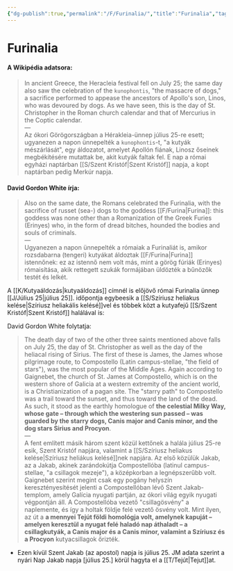 ```yaml
---
{"dg-publish":true,"permalink":"/F/Furinalia/","title":"Furinalia","tags":["dg_uploaded","Englishtexttranslated"],"created":"2023-10-26T06:22","updated":"2023-10-30T04:29"}
---
```



# Furinalia

#### A Wikipédia adatsora:

> In ancient Greece, the Heracleia festival fell on July 25; the same day also saw the celebration of the `kunophontis`, "the massacre of dogs," a sacrifice performed to appease the ancestors of Apollo's son, Linos, who was devoured by dogs. As we have seen, this is the day of St. Christopher in the Roman church calendar and that of Mercurius in the Coptic calendar.  
> —  
> Az ókori Görögországban a Hérakleia-ünnep július 25-re esett; ugyanezen a napon ünnepelték a `kunophontis`-t, "a kutyák mészárlását", egy áldozatot, amelyet Apollón fiának, Linosz őseinek megbékítésére mutattak be, akit kutyák faltak fel. E nap a római egyházi naptárban [[S/Szent Kristóf\|Szent Kristóf]] napja, a kopt naptárban pedig Merkúr napja.  

#### David Gordon White írja:

> Also on the same date, the Romans celebrated the Furinalia, with the sacrifice of russet (sea-) dogs to the goddess [[F/Furina\|Furina]]: this goddess was none other than a Romanization of the Greek Furies (Erinyes) who, in the form of dread bitches, hounded the bodies and souls of criminals.  
> —  
> Ugyanezen a napon ünnepelték a rómaiak a Furinaliát is, amikor rozsdabarna (tengeri) kutyákat áldoztak [[F/Furina\|Furina]] istennőnek: ez az istennő nem volt más, mint a görög fúriák (Erinyes) rómaisítása, akik rettegett szukák formájában üldözték a bűnözők testét és lelkét.  

A [[K/Kutyaáldozás\|kutyaáldozás]] címnél is előjövő római Furinalia ünnep [[J/Július 25\|július 25]]. időpontja egybeesik a [[S/Szíriusz heliakus kelése\|Szíriusz heliakális kelésé]]vel és többek közt a kutyafejű [[S/Szent Kristóf\|Szent Kristóf]] halálával is:  

David Gordon White folytatja:  
> The death day of two of the other three saints mentioned above falls on July 25, the day of St. Christopher as well as the day of the heliacal rising of Sirius. The first of these is James, the James whose pilgrimage route, to Compostello (Latin campus-stellae, "the field of stars"), was the most popular of the Middle Ages. Again according to Gaignebet, the church of St. James at Compostello, which is on the western shore of Galicia at a western extremity of the ancient world, is a Christianization of a pagan site. The "starry path" to Compostello was a trail toward the sunset, and thus toward the land of the dead. As such, it stood as the earthly homologue of **the celestial Milky Way, whose gate – through which the westering sun passed – was guarded by the starry dogs, Canis major and Canis minor, and the dog stars Sirius and Procyon**.  
> —  
> A fent említett másik három szent közül kettőnek a halála július 25-re esik, Szent Kristóf napjára, valamint a [[S/Szíriusz heliakus kelése\|Szíriusz heliákus kelésé]]nek napjára. Az első közülük Jakab, az a Jakab, akinek zarándokútja Compostellóba (latinul campus-stellae, "a csillagok mezeje"), a középkorban a legnépszerűbb volt. Gaignebet szerint megint csak egy pogány helyszín keresztényesítését jelenti a Compostellóban lévő Szent Jakab-templom, amely Galícia nyugati partján, az ókori világ egyik nyugati végpontján áll. A Compostellóba vezető "csillagösvény" a naplemente, és így a holtak földje felé vezető ösvény volt. Mint ilyen, az út a **a mennyei Tejút földi homológja volt, amelynek kapuját – amelyen keresztül a nyugat felé haladó nap áthaladt – a csillagkutyák, a Canis major és a Canis minor, valamint a Szíriusz és a Procyon** kutyacsillagok őrizték.  
- Ezen kívül Szent Jakab (az apostol) napja is július 25. JM adata szerint a nyári Nap Jakab napja \[július 25.\] körül hagyta el a [[T/Tejút\|Tejut]]at.  